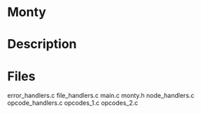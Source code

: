 # Monty

# Description


# Files
error_handlers.c
file_handlers.c
main.c
monty.h
node_handlers.c
opcode_handlers.c
opcodes_1.c
opcodes_2.c

